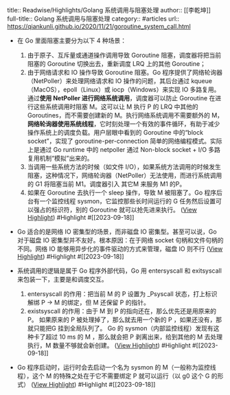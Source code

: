 title:: Readwise/Highlights/Golang 系统调用与阻塞处理
author:: [[李乾坤]]
full-title:: Golang 系统调用与阻塞处理
category:: #articles
url:: https://qiankunli.github.io/2020/11/21/goroutine_system_call.html
- 在 Go 里面阻塞主要分为以下 4 种场景：
  
  1.  由于原子、互斥量或通道操作调用导致 Goroutine 阻塞，调度器将把当前阻塞的 Goroutine 切换出去，重新调度 LRQ 上的其他 Goroutine；
  2.  由于网络请求和 IO 操作导致 Goroutine 阻塞。Go 程序提供了网络轮询器（NetPoller）来处理网络请求和 IO 操作的问题，其后台通过 kqueue（MacOS），epoll（Linux）或 iocp（Windows）来实现 IO 多路复用。通过**使用 NetPoller 进行网络系统调用**，调度器可以防止 Goroutine 在进行这些系统调用时阻塞 M。这可以让 M 执行 P 的 LRQ 中其他的 Goroutines，而不需要创建新的 M。执行网络系统调用不需要额外的 M，**网络轮询器使用系统线程**，它时刻处理一个有效的事件循环，有助于减少操作系统上的调度负载。用户层眼中看到的 Goroutine 中的“block socket”，实现了 goroutine-per-connection 简单的网络编程模式。实际上是通过 Go runtime 中的 netpoller 通过 Non-block socket + I/O 多路复用机制“模拟”出来的。
  3.  当调用一些系统方法的时候（如文件 I/O），如果系统方法调用的时候发生阻塞，这种情况下，网络轮询器（NetPoller）无法使用，而进行系统调用的 G1 将阻塞当前 M1。调度器引入 其它M 来服务 M1 的P。
  4.  如果在 Goroutine 去执行一个 sleep 操作，导致 M 被阻塞了。Go 程序后台有一个监控线程 sysmon，它监控那些长时间运行的 G 任务然后设置可以强占的标识符，别的 Goroutine 就可以抢先进来执行。 ([View Highlight](https://read.readwise.io/read/01hak183d1meh0e3zfbwfbtmvh)) #Highlight #[[2023-09-18]]
- Go 适合的是网络 IO 密集型的场景，而非磁盘 IO 密集型。甚至可以说，Go 对于磁盘 IO 密集型并不友好。根本原因：在于网络 socket 句柄和文件句柄的不同。网络 IO 能够用异步化的事件驱动的方式来管理，磁盘 IO 则不行 ([View Highlight](https://read.readwise.io/read/01hak18n9cmcxgpafy3g2p38gs)) #Highlight #[[2023-09-18]]
- 系统调用的逻辑是属于 Go 程序外部代码，Go 用 entersyscall 和 exitsyscall 来包装一下，主要是和调度交互。
  
  1.  entersyscall 的作用：把当前 M 的 P 设置为 _Psyscall 状态，打上标识 解绑 P -> M 的绑定，但 M 还保留 P 的指针。
  2.  existsyscall 的作用：由于 M 到 P 的指向还在，那么优先还是用原来的 P。 如果原来的 P 被处理掉了，那么就去用一个新的 P ，如果还没有，那就只能把G 挂到全局队列了。 Go 的 sysmon（内部监控线程）发现有这种卡了超过 10 ms 的 M ，那么就会把 P 剥离出来，给到其他的 M 去处理执行，M 数量不够就会新创建。 ([View Highlight](https://read.readwise.io/read/01hak19eys18gnq0gxcyfyhs7q)) #Highlight #[[2023-09-18]]
- Go 程序启动时，运行时会去启动一个名为 sysmon 的 M（一般称为监控线程），这个 M 的特殊之处在于它不需要绑定 P 就可以运行（以 g0 这个 G 的形式） ([View Highlight](https://read.readwise.io/read/01hak1ad04j18chrdf8qnwqwv2)) #Highlight #[[2023-09-18]]